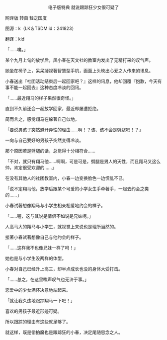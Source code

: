 <p align="center">电子版特典 就说跟踪狂少女很可疑了</p>

网译版 转自 轻之国度

图源：k（LK＆TSDM id：241823）

翻译：kid

「……唉。」

某个九月上旬的放学后，凤小春在天文社的教室内发出了无精打采的叹气声。

她坐在椅子上，呆呆凝视著智慧型手机，画面上头映出心爱之人传来的讯息。

小春送出『社团活动结束后一起回家吧？』这样的讯息，他却回覆『抱歉，今天有事不能一起回去』这种态度冷淡的回讯。

「……最近翔马的样子果然很奇怪。」

直到不久前还会一起放学回家，最近却屡遭拒绝。

简而言之，感觉翔马在躲著自己似地。

「要说男孩子突然避开异性的理由……啊！？该、该不会是劈腿吧！？」

一向与自己要好的男孩子突然变得冷淡。

那个原因若是劈腿的话，总觉得十分相符合……

「不对，就只有翔马他……啊啊，可是可是，劈腿是男人的天性，而且翔马又这么帅，肯定很受欢迎的……」

在没有其他人的社团教室内，小春一边变换脸色一边慌乱不已。

「说不定翔马他，放学后跟某个可爱的小学女生手牵著手，一起去约会之类的……」

小春试著想像翔马与小学生相亲相爱地约会的样子。

「……喔，这与其说是情侣不如说是兄妹呢。」

人高马大的翔马与小学生，就视觉上来说也是理所当然的。

接著小春试著想像自己与他约会的样子。

「……这样我不也像兄妹一样了吗！」

她也是与小学生没两样的体型。

小春对自己已经升上高三，却半点成长也没的身体大受打击。

「……总之，在这里唉声叹气也无济于事。」

恋爱中的少女满怀决意地站起来。

「就让我久违地跟踪翔马一下吧！」

喜欢的男孩子最近形迹可疑。

所以跟踪的理由有这些就足够了。

就这样，既是偷拍魔也是跟踪狂的小春，决定尾随思念之人。

